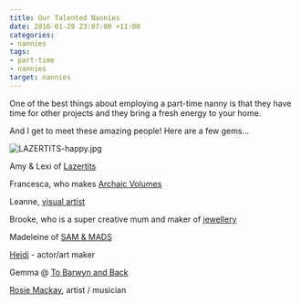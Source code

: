 ```yaml
---
title: Our Talented Nannies
date: 2016-01-28 23:07:00 +11:00
categories:
- nannies
tags:
- part-time
- nannies
target: nannies
---
```


One of the best things about employing a part-time nanny is that they have time for other projects and they bring a fresh energy to your home.

And I get to meet these amazing people! Here are a few gems...

![LAZERTITS-happy.jpg](/uploads/LAZERTITS-happy.jpg)

Amy & Lexi of [Lazertits](http://lazertits.bandcamp.com/album/aubergine-dreams-ep)

Francesca, who makes [Archaic Volumes](http://www.archaicvolumes.bigcartel.com/products)

Leanne, [visual artist](http://www.leannewaterhouse.com/)

Brooke, who is a super creative mum and maker of [jewellery](http://www.lovedabead.com/)

Madeleine of [SAM & MADS](www.instagram.com/samandmads)

[Heidi](www.heidivalkenburg.com) - actor/art maker

Gemma @ [To Barwyn and Back](http://www.tobarwynandback.com/)

[Rosie Mackay](https://rosiemackayisthis.wordpress.com/), artist / musician
